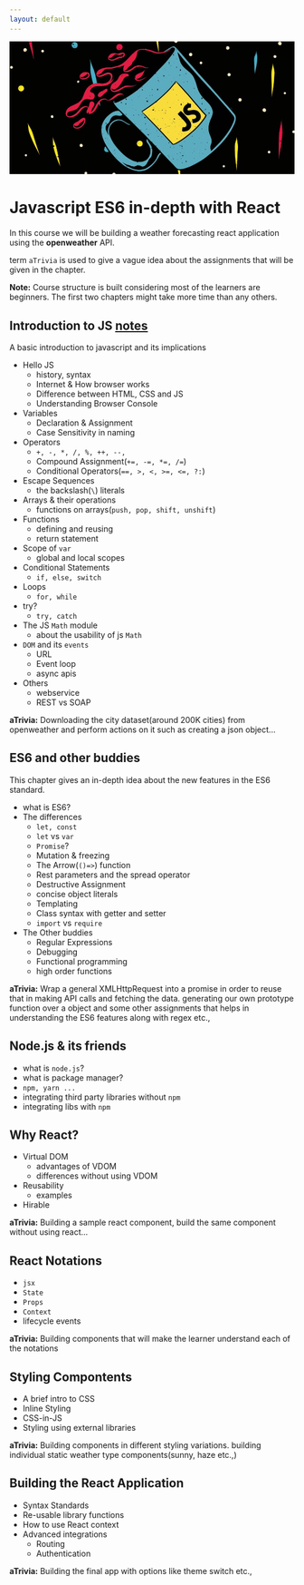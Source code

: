 ```yaml
---
layout: default
---
```

![JSimage](contents01.jpg)
# Javascript ES6 in-depth with React
In this course we will be building a weather forecasting react application using the **openweather** API.

term `aTrivia` is used to give a vague idea about the assignments that will be given in the chapter.

**Note:** Course structure is built considering most of the learners are beginners. The first two chapters might take more time than any others.

## Introduction to JS [notes](01_introduction_to_js/README.md)
A basic introduction to javascript and its implications
* Hello JS
    - history, syntax
    - Internet & How browser works
    - Difference between HTML, CSS and JS
    - Understanding Browser Console
* Variables
    - Declaration & Assignment
    - Case Sensitivity in naming
* Operators
    - `+, -, *, /, %, ++, --,`
    - Compound Assignment(`+=, -=, *=, /=`)
    - Conditional Operators(`==, >, <, >=, <=, ?:`)
* Escape Sequences
    - the backslash(`\`) literals
* Arrays & their operations
    - functions on arrays(`push, pop, shift, unshift`)
* Functions
    - defining and reusing
    - return statement
* Scope of `var`
    - global and local scopes
* Conditional Statements
    - `if, else, switch`
* Loops
    - `for, while`
* try?
    - `try, catch`
* The JS `Math` module
    - about the usability of js `Math`
* `DOM` and its `events`
    - URL
    - Event loop
    - async apis
* Others
    - webservice
    - REST vs SOAP

**aTrivia:** Downloading the city dataset(around 200K cities) from openweather and perform actions on it such as creating a json object...

## ES6 and other buddies
This chapter gives an in-depth idea about the new features in the ES6 standard.
* what is ES6?
* The differences
    - `let, const`
    - `let` vs `var`
    - `Promise`?
    - Mutation & freezing
    - The Arrow(`()=>`) function
    - Rest parameters and the spread operator
    - Destructive Assignment
    - concise object literals
    - Templating
    - Class syntax with getter and setter
    - `import` vs `require`
* The Other buddies
    - Regular Expressions
    - Debugging
    - Functional programming
    - high order functions

**aTrivia:** Wrap a general XMLHttpRequest into a promise in order to reuse that in making API calls and fetching the data. generating our own prototype function over a object and some other assignments that helps in understanding the ES6 features along with regex etc.,

## Node.js & its friends
* what is `node.js`?
* what is package manager?
* `npm, yarn ...`
* integrating third party libraries without `npm`
* integrating libs with `npm`

## Why React?
* Virtual DOM
    - advantages of VDOM
    - differences without using VDOM
* Reusability
    - examples
* Hirable

**aTrivia:** Building a sample react component, build the same component without using react...

## React Notations
* `jsx`
* `State`
* `Props`
* `Context`
* lifecycle events

**aTrivia:** Building components that will make the learner understand each of the notations

## Styling Compontents
* A brief intro to CSS
* Inline Styling
* CSS-in-JS
* Styling using external libraries

**aTrivia:** Building components in different styling variations. building individual static weather type components(sunny, haze etc.,)

## Building the React Application
* Syntax Standards
* Re-usable library functions
* How to use React context
* Advanced integrations
    - Routing
    - Authentication

**aTrivia:** Building the final app with options like theme switch etc.,


